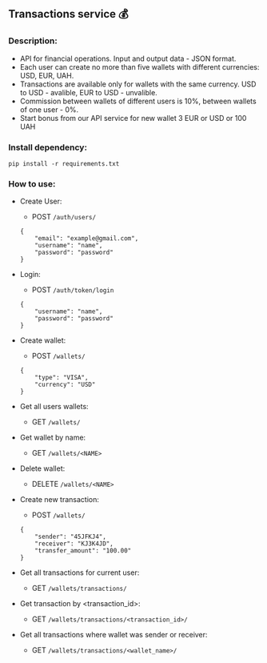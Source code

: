 ## Transactions service  💰
 
### Description:
- API for financial operations. Input and output data - JSON format.
- Each user can create no more than five wallets with different currencies: USD, EUR, UAH.
- Transactions are available only for wallets with the same currency. 
  USD to USD - avalible, EUR to USD - unvalible.
- Сommission between wallets of different users is 10%, between wallets of one user - 0%.
- Start bonus from our API service for new wallet 3 EUR or USD or 100 UAH

### Install dependency:
```
pip install -r requirements.txt
```
### How to use:
- Create User:
  - POST `/auth/users/` 
  ```
  {
      "email": "example@gmail.com",
      "username": "name",
      "password": "password"
  }
  ```
- Login:
  - POST `/auth/token/login` 
  ```
  {
      "username": "name",
      "password": "password"
  }
  ```
- Create wallet:
  - POST `/wallets/` 
  ```
  {
      "type": "VISA",
      "currency": "USD"
  }
  ```
- Get all users wallets:
  - GET `/wallets/` 

- Get wallet by name:
  - GET `/wallets/<NAME>`
- Delete wallet:
  - DELETE `/wallets/<NAME>` 
- Create new transaction:
  - POST `/wallets/` 
  ```
  {
      "sender": "45JFKJ4",
      "receiver": "KJ3K4JD",
      "transfer_amount": "100.00"
  }
  ```
- Get all transactions for current user:
  - GET `/wallets/transactions/` 
- Get transaction by <transaction_id>:
  - GET `/wallets/transactions/<transaction_id>/` 
- Get all transactions where wallet was sender or receiver:
  - GET `/wallets/transactions/<wallet_name>/` 
